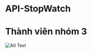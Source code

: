 # API-StopWatch
# Thành viên nhóm 3
![Alt Text](https://scontent.fsgn5-3.fna.fbcdn.net/v/t1.15752-9/334878509_535863588534880_1845239862383899811_n.png?_nc_cat=104&ccb=1-7&_nc_sid=ae9488&_nc_ohc=-nNRyotH84sAX9_5RZf&_nc_ht=scontent.fsgn5-3.fna&oh=03_AdTtTtSeV7SXGVH40qKgFe0L0OTsipMquSzHPpWAMOT5hQ&oe=642C0A9A)
